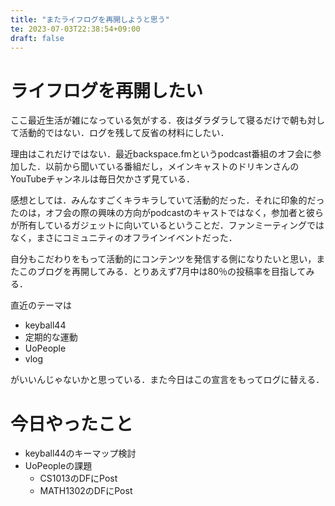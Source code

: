 ```yaml
---
title: "またライフログを再開しようと思う"
te: 2023-07-03T22:38:54+09:00
draft: false
---
```

# ライフログを再開したい
ここ最近生活が雑になっている気がする．夜はダラダラして寝るだけで朝も対して活動的ではない．ログを残して反省の材料にしたい．

理由はこれだけではない．最近backspace.fmというpodcast番組のオフ会に参加した．以前から聞いている番組だし，メインキャストのドリキンさんのYouTubeチャンネルは毎日欠かさず見ている．

感想としては．みんなすごくキラキラしていて活動的だった．それに印象的だったのは，オフ会の際の興味の方向がpodcastのキャストではなく，参加者と彼らが所有しているガジェットに向いているということだ．ファンミーティングではなく，まさにコミュニティのオフラインイベントだった．

自分もこだわりをもって活動的にコンテンツを発信する側になりたいと思い，またこのブログを再開してみる．とりあえず7月中は80％の投稿率を目指してみる．

直近のテーマは
- keyball44
- 定期的な運動
- UoPeople
- vlog

がいいんじゃないかと思っている．また今日はこの宣言をもってログに替える．

# 今日やったこと
- keyball44のキーマップ検討
- UoPeopleの課題
  - CS1013のDFにPost
  - MATH1302のDFにPost

